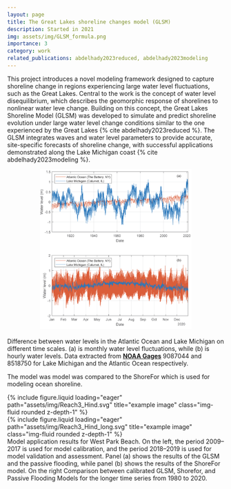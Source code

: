 ```yaml
---
layout: page
title: The Great Lakes shoreline changes model (GLSM)
description: Started in 2021
img: assets/img/GLSM_formula.png
importance: 3
category: work
related_publications: abdelhady2023reduced, abdelhady2023modeling
---
```



This project introduces a novel modeling framework designed to capture shoreline change in regions experiencing large water level fluctuations, such as the Great Lakes. Central to the work is the concept of water level disequilibrium, which describes the geomorphic response of shorelines to nonlinear water leve change. Building on this concept, the Great Lakes Shoreline Model (GLSM) was developed to simulate and predict shoreline evolution under large water level change conditions similar to the one experienced by the Great Lakes {% cite abdelhady2023reduced %}. The GLSM integrates waves and water level parameters to provide accurate, site-specific forecasts of shoreline change, with successful applications demonstrated along the Lake Michigan coast {% cite abdelhady2023modeling %}.


<img src="/assets/img/WL_GLVSAtlantic.png" alt="My photo" style="width: 70%; display: block; margin: 0 auto 20px auto;" class="rounded mx-auto d-block">
<div class="caption text-center">
  Difference between water levels in the Atlantic Ocean and Lake Michigan on different time scales. (a) is monthly water level fluctuations, while (b) is hourly water levels. Data extracted from <strong><a href="https://tidesandcurrents.noaa.gov" target="_blank" rel="noopener">NOAA Gages</a></strong> 9087044 and 8518750 for Lake Michigan and the Atlantic Ocean respectively.
</div>

The model was model was compared to the ShoreFor which is used for modeling ocean shoreline. 

<div class="row">
    <div class="col-sm mt-3 mt-md-0">
        {% include figure.liquid loading="eager" path="assets/img/Reach3_Hind.svg" title="example image" class="img-fluid rounded z-depth-1" %}
    </div>
    <div class="col-sm mt-3 mt-md-0">
        {% include figure.liquid loading="eager" path="assets/img/Reach3_Hind_long.svg" title="example image" class="img-fluid rounded z-depth-1" %}
    </div>
</div>
<div class="caption">
    Model application results for West Park Beach. On the left, the period 2009–2017 is used for model calibration, and the period 2018–2019 is used for model validation and assessment. Panel (a) shows the results of the GLSM and the passive flooding, while panel (b) shows the results of the ShoreFor model. On the right Comparison between calibrated GLSM, Shorefor, and Passive Flooding Models for the longer time series from 1980 to 2020.
</div>